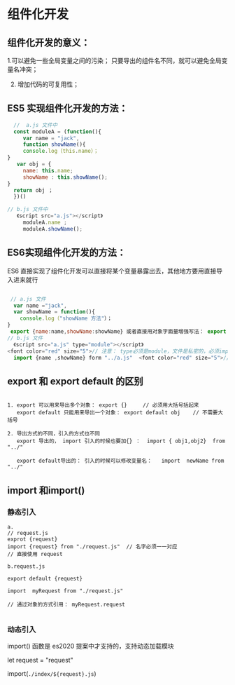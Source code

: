 # 组件化开发

## 组件化开发的意义：

1.可以避免一些全局变量之间的污染； 只要导出的组件名不同，就可以避免全局变量名冲突；

2. 增加代码的可复用性；

## ES5 实现组件化开发的方法：

``` javascript
  //  a.js 文件中
  const moduleA = (function(){
     var name = "jack",
     function showName(){
     console.log（this.name）；
}    
   var obj = {
     name: this.name;
     showName : this.showName();
}
  return obj ；
  })()

// b.js 文件中
   《script src="a.js"></script》
     moduleA.name ;
     moduleA.showName();
```

## ES6实现组件化开发的方法：

 ES6 直接实现了组件化开发可以直接将某个变量暴露出去，其他地方要用直接导入进来就行

```javascript

 // a.js 文件 
  var name ="jack",
  var showName = function(){
    console.log（"showName 方法"）；
}
 export {name:name,showName:showName} 或者直接用对象字面量增强写法： export {name,showName}
// b.js 文件
  《script src="a.js" type="module"></script》
<font color="red" size="5">// 注意： type必须是module，文件是私密的，必须import来能复用代码；</font> 
  import {name ,showName} form "../a.js"  <font color="red" size="5">// 注意： 导入的时候变量名必须同名</font> 

 ``` 

## export 和 export default 的区别

```

1. export 可以用来导出多个对象： export {}     // 必须用大括号括起来
   export default 只能用来导出一个对象： export default obj    // 不需要大括号

2. 导出方式的不同，引入的方式也不同
   export 导出的， import 引入的时候也要加{} ：  import { obj1,obj2}  from "../" 
   
   export default导出的： 引入的时候可以修改变量名：   import  newName from "../"

   ```

## import 和import()


  ### 静态引入

```
a.
// request.js
exprot {request}
import {request} from "./request.js"  // 名字必须一一对应
// 直接使用 request 

b.request.js

export default {request}

import  myRequest from "./request.js"  

// 通过对象的方式引用： myRequest.request
  

```

###  动态引入

import() 函数是 es2020 提案中才支持的，支持动态加载模块

let request = "request"

import(`./index/${request}.js`)

